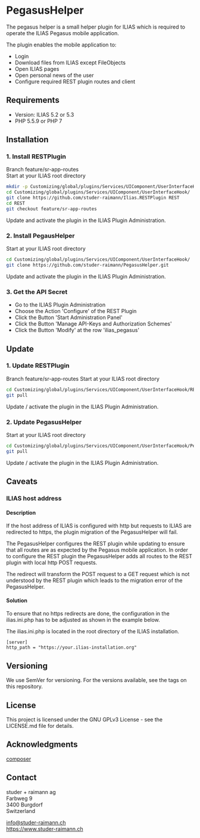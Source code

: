 # PegasusHelper
The pegasus helper is a small helper plugin for ILIAS which is required to
operate the ILIAS Pegasus mobile application.

The plugin enables the mobile application to:
- Login
- Download files from ILIAS except FileObjects
- Open ILIAS pages
- Open personal news of the user
- Configure required REST plugin routes and client



## Requirements
* Version: ILIAS 5.2 or 5.3
* PHP 5.5.9 or PHP 7

## Installation

### 1. Install RESTPlugin
Branch feature/sr-app-routes  
Start at your ILIAS root directory 
```bash
mkdir -p Customizing/global/plugins/Services/UIComponent/UserInterfaceHook/  
cd Customizing/global/plugins/Services/UIComponent/UserInterfaceHook/  
git clone https://github.com/studer-raimann/Ilias.RESTPlugin REST
cd REST
git checkout feature/sr-app-routes
```  
Update and activate the plugin in the ILIAS Plugin Administration.

### 2. Install PegausHelper
Start at your ILIAS root directory 
```bash
cd Customizing/global/plugins/Services/UIComponent/UserInterfaceHook/  
git clone https://github.com/studer-raimann/PegasusHelper.git  
```
Update and activate the plugin in the ILIAS Plugin Administration.

### 3. Get the API Secret  
- Go to the ILIAS Plugin Administration  
- Choose the Action 'Configure' of the REST Plugin  
- Click the Button 'Start Administration Panel'  
- Click the Button 'Manage API-Keys and Authorization Schemes'  
- Click the Button 'Modify' at the row 'ilias_pegasus'  

## Update

### 1. Update RESTPlugin
Branch feature/sr-app-routes
Start at your ILIAS root directory

```bash
cd Customizing/global/plugins/Services/UIComponent/UserInterfaceHook/REST
git pull
```
Update / activate the plugin in the ILIAS Plugin Administration.

### 2. Update PegasusHelper
Start at your ILIAS root directory 

```bash
cd Customizing/global/plugins/Services/UIComponent/UserInterfaceHook/PegasusHelper
git pull
```

Update / activate the plugin in the ILIAS Plugin Administration.

## Caveats
### ILIAS host address

#### Description
If the host address of ILIAS is configured with http but requests to ILIAS are
redirected to https, the plugin migration of the PegasusHelper will fail.

The PegasusHelper configures the REST plugin while updating to ensure that all
routes are as expected by the Pegasus mobile application. In order to configure the REST
plugin the PegasusHelper adds all routes to the REST plugin with local http POST requests.

The redirect will transform the POST request to a GET request which is not understood by
the REST plugin which leads to the migration error of the PegasusHelper.

#### Solution
To ensure that no https redirects are done, the configuration in the ilias.ini.php has to
be adjusted as shown in the example below.

The ilias.ini.php is located in the root directory of the ILIAS installation.
```text
[server]
http_path = "https://your.ilias-installation.org"
```

## Versioning
We use SemVer for versioning. For the versions available, see the tags on this repository.

## License
This project is licensed under the GNU GPLv3 License - see the LICENSE.md file for details.

## Acknowledgments
[composer](https://getcomposer.org/)

## Contact

studer + raimann ag  
Farbweg 9  
3400 Burgdorf  
Switzerland

[info@studer-raimann.ch](mailto:info@studer-raimann.ch)  
<https://www.studer-raimann.ch>

